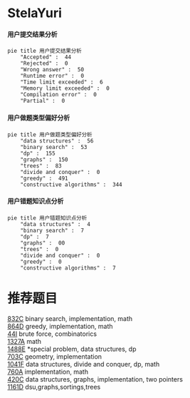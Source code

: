 # StelaYuri

<!-- tabs:start -->



#### **用户提交结果分析**

```mermaid
pie title 用户提交结果分析
    "Accepted" :  44
    "Rejected" :  0
    "Wrong answer" :  50
    "Runtime error" :  0
    "Time limit exceeded" :  6
    "Memory limit exceeded" :  0
    "Compilation error" :  0
    "Partial" :  0
```

#### **用户做题类型偏好分析**

```mermaid
pie title 用户做题类型偏好分析
    "data structures" :  56
    "binary search" :  53
    "dp" :  155
    "graphs" :  150
    "trees" :  83
    "divide and conquer" :  0
    "greedy" :  491
    "constructive algorithms" :  344
```
#### **用户错题知识点分析**

```mermaid
pie title 用户错题知识点分析
    "data structures" :  4
    "binary search" :  7
    "dp" :  7
    "graphs" :  00
    "trees" :  0
    "divide and conquer" :  0
    "greedy" :  0
    "constructive algorithms" :  7
```



<!-- tabs:end -->
# 推荐题目
[832C](https://codeforces.com/contest/832/problem/C)		binary search,
                        implementation,
                        math		  
[864D](https://codeforces.com/contest/864/problem/D)		greedy,
                        implementation,
                        math		  
[44I](https://codeforces.com/contest/44/problem/I)		brute force,
                        combinatorics		  
[1327A](https://codeforces.com/contest/1327/problem/A)		math		  
[1488E](https://codeforces.com/contest/1488/problem/E)		*special problem,
                        data structures,
                        dp		  
[703C](https://codeforces.com/contest/703/problem/C)		geometry,
                        implementation		  
[1041F](https://codeforces.com/contest/1041/problem/F)		data structures,
                        divide and conquer,
                        dp,
                        math		  
[760A](https://codeforces.com/contest/760/problem/A)		implementation,
                        math		  
[420C](https://codeforces.com/contest/420/problem/C)		data structures,
                        graphs,
                        implementation,
                        two pointers		  
[1161D](https://codeforces.com/contest/1161/problem/D)		dsu,graphs,sortings,trees		  
